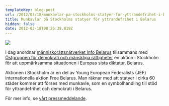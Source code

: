 ```yaml
---
templateKey: blog-post
url: /2012/03/18/munkavlar-pa-stockholms-statyer-for-yttrandefrihet-i-belarus
title: Munkavlar på Stockholms statyer för yttrandefrihet i Belarus
hidden: false
date: 2012-03-18T08:26:38.819Z
---
```

![](/uploads/belarus2.jpg)

I dag anordnar [människorättsnätverket Info Belarus](http://www.infobelarus.nu) tillsammans med [Östgruppen för demokrati och mänskliga rättigheter](http://www.ostgruppen.se) en aktion i Stockholm för att uppmärksamma situationen i Europas sista diktatur, Belarus.

Aktionen i Stockholm är en del av Young European Federalists (JEF) internationella aktion Free Belarus. Man räknar med att statyer i cirka 60 städer kommer att förses med munkavle, som en symbolhandling till stöd för yttrandefrihet och demokrati i Belarus.

För mer info, se [vårt pressmeddelande](http://www.mynewsdesk.com/se/view/pressrelease/munkavlar-paa-stockholms-statyer-foer-yttrandefrihet-i-belarus-742731).

